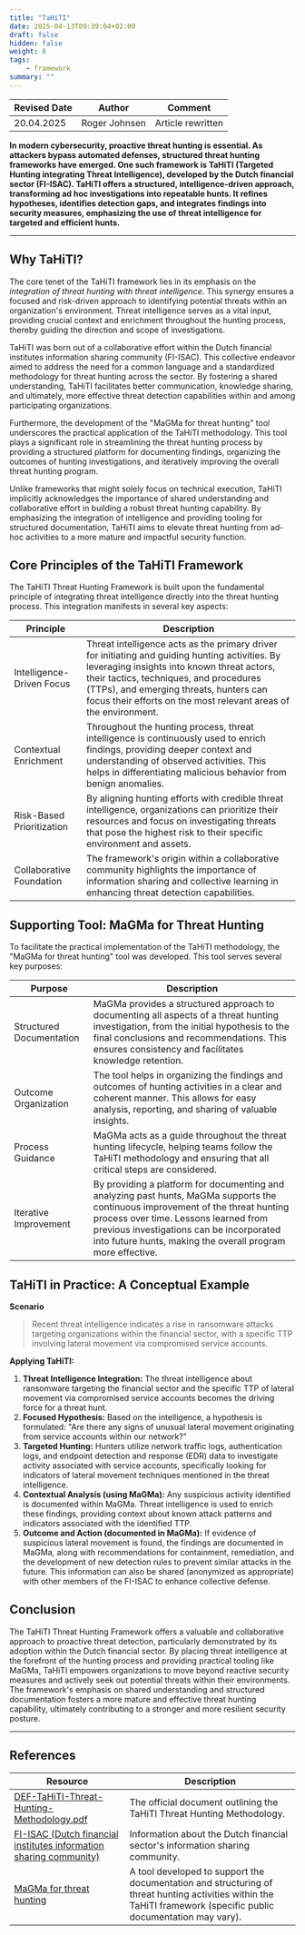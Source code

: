 ```yaml
---
title: "TaHiTI"
date: 2025-04-13T09:39:04+02:00
draft: false
hidden: false
weight: 8
tags:
    - framework
summary: ""
---
```


|Revised Date | Author | Comment |
| ----------- | ------ | ------- |
| 20.04.2025  | Roger Johnsen | Article rewritten |

**In modern cybersecurity, proactive threat hunting is essential. As attackers bypass automated defenses, structured threat hunting frameworks have emerged. One such framework is TaHiTI (Targeted Hunting integrating Threat Intelligence), developed by the Dutch financial sector (FI-ISAC). TaHiTI offers a structured, intelligence-driven approach, transforming ad hoc investigations into repeatable hunts. It refines hypotheses, identifies detection gaps, and integrates findings into security measures, emphasizing the use of threat intelligence for targeted and efficient hunts.**

---

## Why TaHiTI?

The core tenet of the TaHiTI framework lies in its emphasis on the *integration of threat hunting with threat intelligence*. This synergy ensures a focused and risk-driven approach to identifying potential threats within an organization's environment. Threat intelligence serves as a vital input, providing crucial context and enrichment throughout the hunting process, thereby guiding the direction and scope of investigations.

TaHiTI was born out of a collaborative effort within the Dutch financial institutes information sharing community (FI-ISAC). This collective endeavor aimed to address the need for a common language and a standardized methodology for threat hunting across the sector. By fostering a shared understanding, TaHiTI facilitates better communication, knowledge sharing, and ultimately, more effective threat detection capabilities within and among participating organizations.

Furthermore, the development of the "MaGMa for threat hunting" tool underscores the practical application of the TaHiTI methodology. This tool plays a significant role in streamlining the threat hunting process by providing a structured platform for documenting findings, organizing the outcomes of hunting investigations, and iteratively improving the overall threat hunting program.

Unlike frameworks that might solely focus on technical execution, TaHiTI implicitly acknowledges the importance of shared understanding and collaborative effort in building a robust threat hunting capability. By emphasizing the integration of intelligence and providing tooling for structured documentation, TaHiTI aims to elevate threat hunting from ad-hoc activities to a more mature and impactful security function.

## Core Principles of the TaHiTI Framework

The TaHiTI Threat Hunting Framework is built upon the fundamental principle of integrating threat intelligence directly into the threat hunting process. This integration manifests in several key aspects:

| Principle | Description |
| --------- | ----------- |
| Intelligence-Driven Focus | Threat intelligence acts as the primary driver for initiating and guiding hunting activities. By leveraging insights into known threat actors, their tactics, techniques, and procedures (TTPs), and emerging threats, hunters can focus their efforts on the most relevant areas of the environment. |
| Contextual Enrichment | Throughout the hunting process, threat intelligence is continuously used to enrich findings, providing deeper context and understanding of observed activities. This helps in differentiating malicious behavior from benign anomalies. |
| Risk-Based Prioritization | By aligning hunting efforts with credible threat intelligence, organizations can prioritize their resources and focus on investigating threats that pose the highest risk to their specific environment and assets. |
| Collaborative Foundation | The framework's origin within a collaborative community highlights the importance of information sharing and collective learning in enhancing threat detection capabilities. |

## Supporting Tool: MaGMa for Threat Hunting

To facilitate the practical implementation of the TaHiTI methodology, the "MaGMa for threat hunting" tool was developed. This tool serves several key purposes:

| Purpose | Description |
| ------- | ----------- |
| Structured Documentation | MaGMa provides a structured approach to documenting all aspects of a threat hunting investigation, from the initial hypothesis to the final conclusions and recommendations. This ensures consistency and facilitates knowledge retention. |
| Outcome Organization | The tool helps in organizing the findings and outcomes of hunting activities in a clear and coherent manner. This allows for easy analysis, reporting, and sharing of valuable insights. |
| Process Guidance | MaGMa acts as a guide throughout the threat hunting lifecycle, helping teams follow the TaHiTI methodology and ensuring that all critical steps are considered. |
| Iterative Improvement | By providing a platform for documenting and analyzing past hunts, MaGMa supports the continuous improvement of the threat hunting process over time. Lessons learned from previous investigations can be incorporated into future hunts, making the overall program more effective. |

## TaHiTI in Practice: A Conceptual Example

**Scenario**

> Recent threat intelligence indicates a rise in ransomware attacks targeting organizations within the financial sector, with a specific TTP involving lateral movement via compromised service accounts.

**Applying TaHiTI:**

1.  **Threat Intelligence Integration:** The threat intelligence about ransomware targeting the financial sector and the specific TTP of lateral movement via compromised service accounts becomes the driving force for a threat hunt.
2.  **Focused Hypothesis:** Based on the intelligence, a hypothesis is formulated: "Are there any signs of unusual lateral movement originating from service accounts within our network?"
3.  **Targeted Hunting:** Hunters utilize network traffic logs, authentication logs, and endpoint detection and response (EDR) data to investigate activity associated with service accounts, specifically looking for indicators of lateral movement techniques mentioned in the threat intelligence.
4.  **Contextual Analysis (using MaGMa):** Any suspicious activity identified is documented within MaGMa. Threat intelligence is used to enrich these findings, providing context about known attack patterns and indicators associated with the identified TTP.
5.  **Outcome and Action (documented in MaGMa):** If evidence of suspicious lateral movement is found, the findings are documented in MaGMa, along with recommendations for containment, remediation, and the development of new detection rules to prevent similar attacks in the future. This information can also be shared (anonymized as appropriate) with other members of the FI-ISAC to enhance collective defense.

## Conclusion

The TaHiTI Threat Hunting Framework offers a valuable and collaborative approach to proactive threat detection, particularly demonstrated by its adoption within the Dutch financial sector. By placing threat intelligence at the forefront of the hunting process and providing practical tooling like MaGMa, TaHiTI empowers organizations to move beyond reactive security measures and actively seek out potential threats within their environments. The framework's emphasis on shared understanding and structured documentation fosters a more mature and effective threat hunting capability, ultimately contributing to a stronger and more resilient security posture.

---

## References

| Resource | Description |
|---|---|
| [DEF-TaHiTI-Threat-Hunting-Methodology.pdf](https://www.betaalvereniging.nl/wp-content/uploads/DEF-TaHiTI-Threat-Hunting-Methodology.pdf) | The official document outlining the TaHiTI Threat Hunting Methodology. |
| [FI-ISAC (Dutch financial institutes information sharing community)](https://www.betaalvereniging.nl/en/payments-in-the-netherlands/security/fi-isac/) | Information about the Dutch financial sector's information sharing community. |
| [MaGMa for threat hunting](https://www.betaalvereniging.nl/wp-content/uploads/FI-ISAC-use-case-framework-verkorte-versie.pdf) | A tool developed to support the documentation and structuring of threat hunting activities within the TaHiTI framework (specific public documentation may vary). |